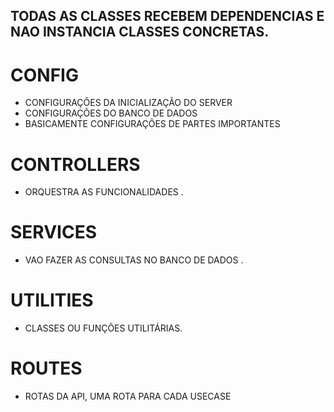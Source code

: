 ## TODAS AS CLASSES RECEBEM DEPENDENCIAS E NAO INSTANCIA CLASSES CONCRETAS.
# CONFIG
  - CONFIGURAÇÕES DA INICIALIZAÇÃO DO SERVER 
  - CONFIGURAÇÕES DO BANCO DE DADOS
  - BASICAMENTE CONFIGURAÇÕES DE PARTES IMPORTANTES

# CONTROLLERS
  - ORQUESTRA AS FUNCIONALIDADES .
  


# SERVICES
  - VAO FAZER AS CONSULTAS NO BANCO DE DADOS .


# UTILITIES 
  - CLASSES OU FUNÇÕES UTILITÁRIAS.

# ROUTES
  - ROTAS DA API, UMA ROTA PARA CADA USECASE
